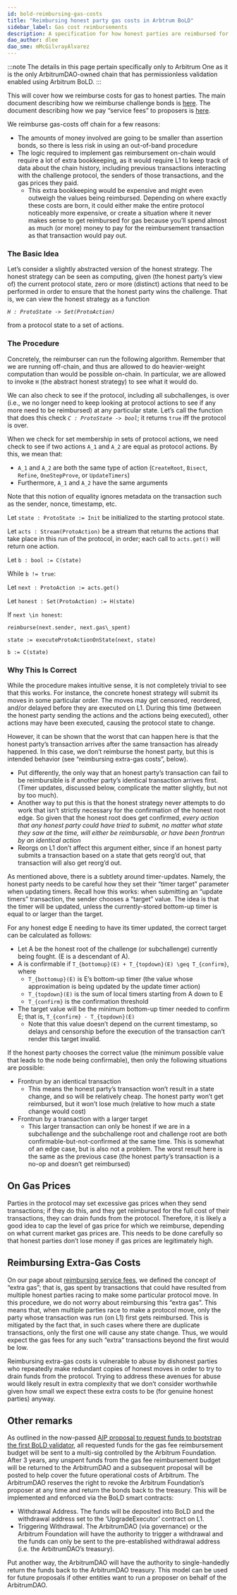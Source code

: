 ```yaml
---
id: bold-reimbursing-gas-costs
title: "Reimbursing honest party gas costs in Arbtrum BoLD"
sidebar_label: Gas cost reimbursements
description: A specification for how honest parties are reimbursed for gas costs by the Arbitrum Foundation for their active, honest participation in Arbitrum BoLD
dao_author: dlee
dao_sme: mMcGilvrayAlvarez
---
```


:::note
The details in this page pertain specifically only to Arbitrum One as it is the only ArbitrumDAO-owned chain that has permissionless validation enabled using Arbitrum BoLD.
:::

This will cover how we reimburse costs for gas to honest parties. The main document describing how we reimburse challenge bonds is [here](./bold-reimbursing-challenge-bonds.md). The document describing how we pay “service fees” to proposers is [here](./bold-reimbursing-service-fees.md). 

We reimburse gas-costs off chain for a few reasons:

- The amounts of money involved are going to be smaller than assertion bonds, so there is less risk in using an out-of-band procedure
- The logic required to implement gas reimbursement on-chain would require a lot of extra bookkeeping, as it would require L1 to keep track of data about the chain history, including previous transactions interacting with the challenge protocol, the senders of those transactions, and the gas prices they paid.
    - This extra bookkeeping would be expensive and might even outweigh the values being reimbursed. Depending on where exactly these costs are born, it could either make the entire protocol noticeably more expensive, or create a situation where it never makes sense to get reimbursed for gas because you’ll spend almost as much (or more) money to pay for the reimbursement transaction as that transaction would pay out.

### The Basic Idea

Let’s consider a slightly abstracted version of the honest strategy. The honest strategy can be seen as computing, given (the honest party’s view of) the current protocol state, zero or more (distinct) actions that need to be performed in order to ensure that the honest party wins the challenge. That is, we can view the honest strategy as a function

*`H : ProtoState -> Set(ProtoAction)`*

from a protocol state to a set of actions.

### The Procedure

Concretely, the reimburser can run the following algorithm. Remember that we are running off-chain, and thus are allowed to do heavier-weight computation than would be possible on-chain. In particular, we are allowed to invoke `H` (the abstract honest strategy) to see what it would do.

We can also check to see if the protocol, including all subchallenges, is over (i.e., we no longer need to keep looking at protocol actions to see if any more need to be reimbursed) at any particular state. Let’s call the function that does this check *`C : ProtoState -> bool`*; it returns `true` iff the protocol is over.

When we check for set membership in sets of protocol actions, we need check to see if two actions `A_1` and `A_2` are equal as protocol actions. By this, we mean that:

- `A_1` and `A_2` are both the same type of action (`CreateRoot`, `Bisect`, `Refine`, `OneStepProve`, or `UpdateTimers`)
- Furthermore, `A_1` and `A_2` have the same arguments

Note that this notion of equality ignores metadata on the transaction such as the sender, nonce, timestamp, etc.

Let `state : ProtoState := Init` be initialized to the starting protocol state.

Let `acts : Stream(ProtoAction)` be a stream that returns the actions that take place in this run of the protocol, in order; each call to `acts.get()` will return one action.

Let `b : bool := C(state)`

While `b != true`:

Let `next : ProtoAction := acts.get()`

Let `honest : Set(ProtoAction) := H(state)`

If `next \in honest`:

`reimburse(next.sender, next.gas\_spent)`

`state := executeProtoActionOnState(next, state)`

`b := C(state)`


### Why This Is Correct

While the procedure makes intuitive sense, it is not completely trivial to see that this works. For instance, the concrete honest strategy will submit its moves in some particular order. The moves may get censored, reordered, and/or delayed before they are executed on L1. During this time (between the honest party sending the actions and the actions being executed), other actions may have been executed, causing the protocol state to change. 

However, it can be shown that the worst that can happen here is that the honest party’s transaction arrives after the same transaction has already happened. In this case, we don’t reimburse the honest party, but this is intended behavior (see “reimbursing extra-gas costs”, below).

- Put differently, the only way that an honest party’s transaction can fail to be reimbursible is if another party’s identical transaction arrives first. (Timer updates, discussed below, complicate the matter slightly, but not by too much).
- Another way to put this is that the honest strategy never attempts to do work that isn’t strictly necessary for the confirmation of the honest root edge. So given that the honest root does get confirmed, *every action that any honest party could have tried to submit, no matter what state they saw at the time, will either be reimbursable, or have been frontrun by an identical action*
- Reorgs on L1 don’t affect this argument either, since if an honest party submits a transaction based on a state that gets reorg’d out, that transaction will also get reorg’d out.

As mentioned above, there is a subtlety around timer-updates. Namely, the honest party needs to be careful how they set their “timer target” parameter when updating timers. Recall how this works: when submitting an “update timers” transaction, the sender chooses a “target” value. The idea is that the timer will be updated, unless the currently-stored bottom-up timer is equal to or larger than the target.

For any honest edge E needing to have its timer updated, the correct target can be calculated as follows:

- Let A be the honest root of the challenge (or subchallenge) currently being fought. (E is a descendant of A).
- A is confirmable if `T_{bottomup}(E) + T_{topdown}(E) \geq T_{confirm}`, where
    - `T_{bottomup}(E)` is E’s bottom-up timer (the value whose approximation is being updated by the update timer action)
    - `T_{topdown}(E)` is the sum of local timers starting from A down to E
    - `T_{confirm}` is the confirmation threshold
- The target value will be the minimum bottom-up timer needed to confirm E; that is, `T_{confirm} - T_{topdown}(E)`
    - Note that this value doesn’t depend on the current timestamp, so delays and censorship before the execution of the transaction can’t render this target invalid.

If the honest party chooses the correct value (the minimum possible value that leads to the node being confirmable), then only the following situations are possible:

- Frontrun by an identical transaction
    - This means the honest party’s transaction won’t result in a state change, and so will be relatively cheap. The honest party won’t get reimbursed, but it won’t lose much (relative to how much a state change would cost)
- Frontrun by a transaction with a larger target
    - This larger transaction can only be honest if we are in a subchallenge and the subchallenge root and challenge root are both confirmable-but-not-confirmed at the same time. This is somewhat of an edge case, but is also not a problem. The worst result here is the same as the previous case (the honest party’s transaction is a no-op and doesn’t get reimbursed)

## On Gas Prices

Parties in the protocol may set excessive gas prices when they send transactions; if they do this, and they get reimbursed for the full cost of their transactions, they can drain funds from the protocol. Therefore, it is likely a good idea to cap the level of gas price for which we reimburse, depending on what current market gas prices are. This needs to be done carefully so that honest parties don’t lose money if gas prices are legitimately high.

## Reimbursing Extra-Gas Costs

On our page about [reimbursing service fees](./bold-reimbursing-service-fees.md), we defined the concept of “extra gas”; that is, gas spent by transactions that could have resulted from multiple honest parties racing to make some particular protocol move. In this procedure, we do not worry about reimbursing this “extra gas”. This means that, when multiple parties race to make a protocol move, only the party whose transaction was run (on L1) first gets reimbursed. This is mitigated by the fact that, in such cases where there are duplicate transactions, only the first one will cause any state change. Thus, we would expect the gas fees for any such “extra” transactions beyond the first would be low.

Reimbursing extra-gas costs is vulnerable to abuse by dishonest parties who repeatedly make redundant copies of honest moves in order to try to drain funds from the protocol. Trying to address these avenues for abuse would likely result in extra complexity that we don’t consider worthwhile given how small we expect these extra costs to be (for genuine honest parties) anyway.

## Other remarks

As outlined in the now-passed [AIP proposal to request funds to bootstrap the first BoLD validator](https://forum.arbitrum.foundation/t/aip-funds-to-bootstrap-the-first-bold-validator/24506#p-51247-payment-facilitation-final-costs-restrictions-13), all requested funds for the gas fee reimbursement budget will be sent to a multi-sig controlled by the Arbitrum Foundation. After 3 years, any unspent funds from the gas fee reimbursement budget will be returned to the ArbitrumDAO and a subsequent proposal will be posted to help cover the future operational costs of Arbitrum. The ArbitrumDAO reserves the right to revoke the Arbitrum Foundation’s proposer at any time and return the bonds back to the treasury. This will be implemented and enforced via the BoLD smart contracts:
* Withdrawal Address. The funds will be deposited into BoLD and the withdrawal address set to the ‘UpgradeExecutor’ contract on L1.
* Triggering Withdrawal. The ArbitrumDAO (via governance) or the Arbitrum Foundation will have the authority to trigger a withdrawal and the funds can only be sent to the pre-established withdrawal address (i.e. the ArbitrumDAO’s treasury).

Put another way, the ArbitrumDAO will have the authority to single-handedly return the funds back to the ArbitrumDAO treasury. This model can be used for future proposals if other entities want to run a proposer on behalf of the ArbitrumDAO.
